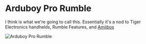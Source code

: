 # Arduboy Pro Rumble


I think is what we're going to call this. 
Essentially it's a nod to Tiger Electronics handhelds, Rumble Features, and [Amiibos](https://www.nintendo.com/amiibo/)

![[Arduboy Pro Rumble](/images/prorumble.JPG})]({https://youtu.be/GJU3yUf-LWQ} "Arduboy pro Rumble")
